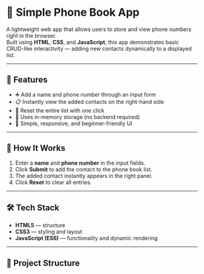 # 📱 Simple Phone Book App

A lightweight web app that allows users to store and view phone numbers right in the browser.  
Built using **HTML**, **CSS**, and **JavaScript**, this app demonstrates basic CRUD-like interactivity — adding new contacts dynamically to a displayed list.

---

## 🚀 Features

- ➕ Add a name and phone number through an input form  
- 📋 Instantly view the added contacts on the right-hand side  
- 🔄 Reset the entire list with one click  
- 💾 Uses in-memory storage (no backend required)  
- 🧩 Simple, responsive, and beginner-friendly UI  

---

## 🧠 How It Works

1. Enter a **name** and **phone number** in the input fields.  
2. Click **Submit** to add the contact to the phone book list.  
3. The added contact instantly appears in the right panel.  
4. Click **Reset** to clear all entries.  

---

## 🛠️ Tech Stack

- **HTML5** — structure  
- **CSS3** — styling and layout  
- **JavaScript (ES6)** — functionality and dynamic rendering  

---

## 📂 Project Structure

